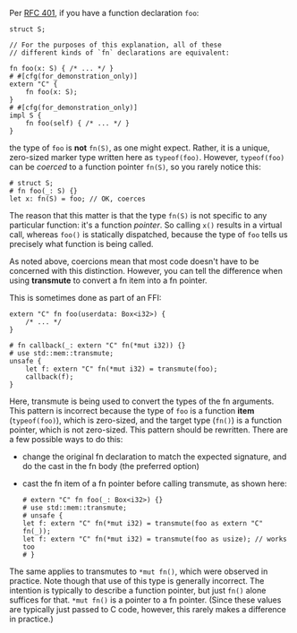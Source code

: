 Per [RFC 401][rfc401], if you have a function declaration `foo`:

```
struct S;

// For the purposes of this explanation, all of these
// different kinds of `fn` declarations are equivalent:

fn foo(x: S) { /* ... */ }
# #[cfg(for_demonstration_only)]
extern "C" {
    fn foo(x: S);
}
# #[cfg(for_demonstration_only)]
impl S {
    fn foo(self) { /* ... */ }
}
```

the type of `foo` is **not** `fn(S)`, as one might expect.
Rather, it is a unique, zero-sized marker type written here as `typeof(foo)`.
However, `typeof(foo)` can be _coerced_ to a function pointer `fn(S)`,
so you rarely notice this:

```
# struct S;
# fn foo(_: S) {}
let x: fn(S) = foo; // OK, coerces
```

The reason that this matter is that the type `fn(S)` is not specific to
any particular function: it's a function _pointer_. So calling `x()` results
in a virtual call, whereas `foo()` is statically dispatched, because the type
of `foo` tells us precisely what function is being called.

As noted above, coercions mean that most code doesn't have to be
concerned with this distinction. However, you can tell the difference
when using **transmute** to convert a fn item into a fn pointer.

This is sometimes done as part of an FFI:

```compile_fail,E0591
extern "C" fn foo(userdata: Box<i32>) {
    /* ... */
}

# fn callback(_: extern "C" fn(*mut i32)) {}
# use std::mem::transmute;
unsafe {
    let f: extern "C" fn(*mut i32) = transmute(foo);
    callback(f);
}
```

Here, transmute is being used to convert the types of the fn arguments.
This pattern is incorrect because the type of `foo` is a function **item**
(`typeof(foo)`), which is zero-sized, and the target type (`fn()`)
is a function pointer, which is not zero-sized.
This pattern should be rewritten. There are a few possible ways to do this:

- change the original fn declaration to match the expected signature,
  and do the cast in the fn body (the preferred option)
- cast the fn item of a fn pointer before calling transmute, as shown here:

    ```
    # extern "C" fn foo(_: Box<i32>) {}
    # use std::mem::transmute;
    # unsafe {
    let f: extern "C" fn(*mut i32) = transmute(foo as extern "C" fn(_));
    let f: extern "C" fn(*mut i32) = transmute(foo as usize); // works too
    # }
    ```

The same applies to transmutes to `*mut fn()`, which were observed in practice.
Note though that use of this type is generally incorrect.
The intention is typically to describe a function pointer, but just `fn()`
alone suffices for that. `*mut fn()` is a pointer to a fn pointer.
(Since these values are typically just passed to C code, however, this rarely
makes a difference in practice.)

[rfc401]: https://github.com/rust-lang/rfcs/blob/master/text/0401-coercions.md

